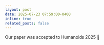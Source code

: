 ```yaml
---
layout: post
date: 2025-07-23 07:59:00-0400
inline: true
related_posts: false
---
```


Our paper was accepted to Humanoids 2025 📝
